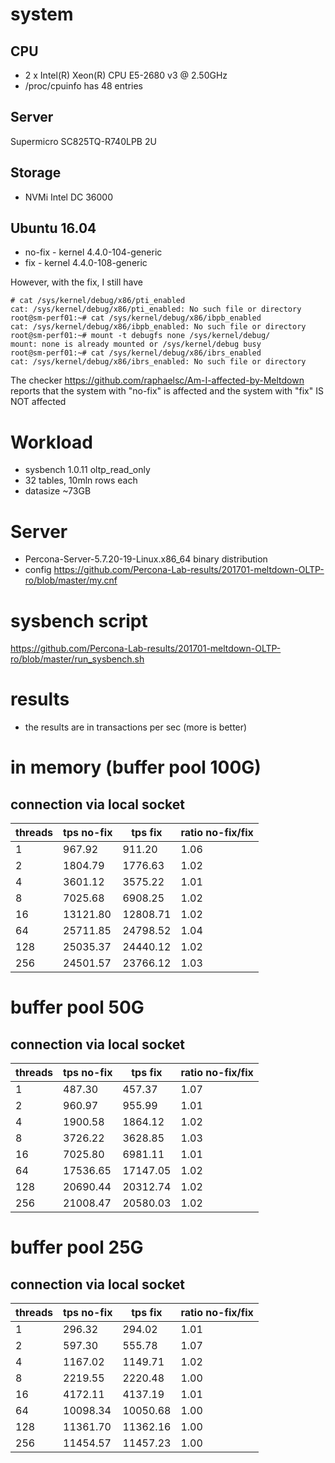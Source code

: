 # system

## CPU
* 2 x Intel(R) Xeon(R) CPU E5-2680 v3 @ 2.50GHz
* /proc/cpuinfo has 48 entries

## Server
Supermicro SC825TQ-R740LPB 2U

## Storage
* NVMi Intel DC 36000 

## Ubuntu 16.04
* no-fix - kernel  4.4.0-104-generic
* fix - kernel 4.4.0-108-generic

However, with the fix, I still have
```
# cat /sys/kernel/debug/x86/pti_enabled
cat: /sys/kernel/debug/x86/pti_enabled: No such file or directory
root@sm-perf01:~# cat /sys/kernel/debug/x86/ibpb_enabled
cat: /sys/kernel/debug/x86/ibpb_enabled: No such file or directory
root@sm-perf01:~# mount -t debugfs none /sys/kernel/debug/
mount: none is already mounted or /sys/kernel/debug busy
root@sm-perf01:~# cat /sys/kernel/debug/x86/ibrs_enabled
cat: /sys/kernel/debug/x86/ibrs_enabled: No such file or directory

```
The checker https://github.com/raphaelsc/Am-I-affected-by-Meltdown
reports that the system with "no-fix" is affected and the system with "fix" IS NOT affected

# Workload
* sysbench 1.0.11 oltp_read_only
* 32 tables, 10mln rows each
* datasize ~73GB

# Server
* Percona-Server-5.7.20-19-Linux.x86_64 binary distribution
* config https://github.com/Percona-Lab-results/201701-meltdown-OLTP-ro/blob/master/my.cnf

# sysbench script
https://github.com/Percona-Lab-results/201701-meltdown-OLTP-ro/blob/master/run_sysbench.sh


# results
* the results are in transactions per sec (more is better)

# in memory (buffer pool 100G)
## connection via local socket

threads | tps no-fix | tps fix | ratio no-fix/fix 
--------|------------|---------|-----------------
1|967.92|911.20|1.06
2|1804.79|1776.63|1.02
4|3601.12|3575.22|1.01
8|7025.68|6908.25|1.02
16|13121.80|12808.71|1.02
64|25711.85|24798.52|1.04
128|25035.37|24440.12|1.02
256|24501.57|23766.12|1.03

# buffer pool 50G
## connection via local socket

threads | tps no-fix | tps fix | ratio no-fix/fix 
--------|------------|---------|-----------------
1|487.30|457.37|1.07
2|960.97|955.99|1.01
4|1900.58|1864.12|1.02
8|3726.22|3628.85|1.03
16|7025.80|6981.11|1.01
64|17536.65|17147.05|1.02
128|20690.44|20312.74|1.02
256|21008.47|20580.03|1.02

# buffer pool 25G
## connection via local socket

threads | tps no-fix | tps fix | ratio no-fix/fix 
--------|------------|---------|-----------------
1|296.32|294.02|1.01
2|597.30|555.78|1.07
4|1167.02|1149.71|1.02
8|2219.55|2220.48|1.00
16|4172.11|4137.19|1.01
64|10098.34|10050.68|1.00
128|11361.70|11362.16|1.00
256|11454.57|11457.23|1.00
